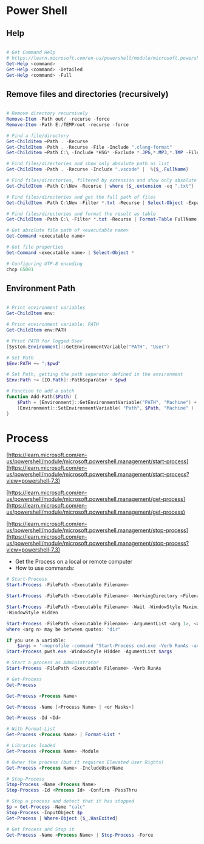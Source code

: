 Power Shell
===========


Help
----

```powershell

# Get Command Help
# https://learn.microsoft.com/en-us/powershell/module/microsoft.powershell.core/get-help
Get-Help <command>
Get-Help <command> -Detailed
Get-Help <command> -Full

```

Remove files and directories (recursively)
------------------------------------------

```powershell

# Remove directory recursively
Remove-Item -Path out/ -recurse -force
Remove-Item -Path E:/TEMP/out -recurse -force

# Find a file/directory
Get-Childitem –Path . -Recurse
Get-ChildItem -Path . -Recurse -File -Include ".clang-format"
Get-Childitem –Path C:\ -Include *HSG* -Exclude *.JPG,*.MP3,*.TMP -File -Recurse -ErrorAction SilentlyContinue

# Find files/directories and show only absolute path as list
Get-ChildItem -Path . -Recurse -Include ".vscode" |  %{$_.FullName}

# Find files/directories, filtered by extension and show only absolute path as list
Get-ChildItem -Path C:\New -Recurse | where {$_.extension -eq ".txt"} | %{$_.FullName}

# Find files/directories and get the full path of files
Get-ChildItem -Path C:\New -Filter *.txt -Recurse | Select-Object -ExpandProperty FullName

# Find files/directories and format the result as table
Get-ChildItem -Path C:\ -Filter *.txt -Recurse | Format-Table FullName

# Get absolute file path of <executable name>
Get-Command <executable name>

# Get file properties
Get-Command <executable name> | Select-Object *

# Configuring UTF-8 encoding
chcp 65001

```

Environment Path
----------------

```powershell

# Print environment variables
Get-ChildItem env:

# Print environment variable: PATH
Get-ChildItem env:PATH

# Print PATH for logged User
[System.Environment]::GetEnvironmentVariable("PATH", "User")

# Set Path
$Env:PATH += ";$pwd"

# Set Path, getting the path separator defined in the environment
$Env:Path += [IO.Path]::PathSeparator + $pwd

# Function to add a patch
function Add-Path($Path) {
    $Path = [Environment]::GetEnvironmentVariable("PATH", "Machine") + [IO.Path]::PathSeparator + $Path
    [Environment]::SetEnvironmentVariable( "Path", $Path, "Machine" )
}
```

# Process

[https://learn.microsoft.com/en-us/powershell/module/microsoft.powershell.management/start-process](https://learn.microsoft.com/en-us/powershell/module/microsoft.powershell.management/start-process?view=powershell-7.3)

[https://learn.microsoft.com/en-us/powershell/module/microsoft.powershell.management/get-process](https://learn.microsoft.com/en-us/powershell/module/microsoft.powershell.management/get-process)

[https://learn.microsoft.com/en-us/powershell/module/microsoft.powershell.management/stop-process](https://learn.microsoft.com/en-us/powershell/module/microsoft.powershell.management/stop-process?view=powershell-7.3)

- Get the Process on a local or remote computer
- How to use commands:

```powershell
# Start-Process
Start-Process -FilePath <Executable Filename>

Start-Process -FilePath <Executable Filename> -WorkingDirectory <Filename>

Start-Process -FilePath <Executable Filename> -Wait -WindowStyle Maximized
-WindowStyle Hidden

Start-Process -FilePath <Executable Filename> -ArgumentList <arg 1>, <arg 2>,..., <arg n>
where <arg n> may be between quotes: "dir"

If you use a variable:
	$args = '-noprofile -command "Start-Process cmd.exe -Verb RunAs -args /k"'
Start-Process pwsh.exe -WindowStyle Hidden -AgumentList $args

# Start a process as Administrator
Start-Process -FilePath <Executable Filename> -Verb RunAs

# Get-Process
Get-Process

Get-Process <Process Name>

Get-Process -Name [<Process Name> | <or Masks>]

Get-Process -Id <Id>

# With Format-List
Get-Process <Process Name> | Format-List *

# Libraries loaded
Get-Process <Process Name> -Module

# Owner the process (but it requires Elevated User Rights)
Get-Process <Process Name> -IncludeUserName

# Stop-Process
Stop-Process -Name <Process Name>
Stop-Process -Id <Process Id> -Confirm -PassThru

# Stop a process and detect that it has stopped
$p = Get-Process -Name "calc"
Stop-Process -InputObject $p
Get-Process | Where-Object {$_.HasExited}

# Get Process and Stop it
Get-Process -Name <Process Name> | Stop-Process -Force

```

